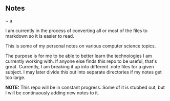 ## Notes

~ a

I am currently in the process of converting all or most of the files to markdown so it is easier to read.

This is some of my personal notes on various computer science topics.

The purpose is for me to be able to better learn the technologies I am currently working with.  If anyone else finds this repo to be useful, that's great. Currently, I am breaking it up into different .note files for a given subject.  I may later divide this out into separate directories if my notes get too large.

**NOTE:**  This repo will be in constant progress.  Some of it is stubbed out, but I will be continuously adding new notes to it.
